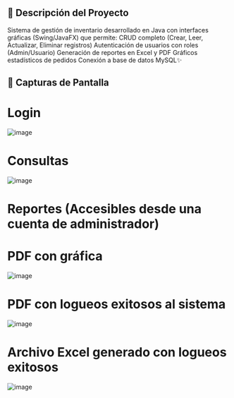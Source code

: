 ## 🚀 Descripción del Proyecto
Sistema de gestión de inventario desarrollado en Java con interfaces gráficas (Swing/JavaFX) que permite:
CRUD completo (Crear, Leer, Actualizar, Eliminar registros)
Autenticación de usuarios con roles (Admin/Usuario)
Generación de reportes en Excel y PDF
Gráficos estadísticos de pedidos
Conexión a base de datos MySQL✨

## 📸 Capturas de Pantalla
# Login
![image](https://github.com/user-attachments/assets/68deb463-6de2-485c-9bdc-a5cdb38c8c5a)
# Consultas
![image](https://github.com/user-attachments/assets/dc6494c0-bc28-48de-b025-e18d4a3037f6)
# Reportes (Accesibles desde una cuenta de administrador)
# PDF con gráfica
![image](https://github.com/user-attachments/assets/94ff6329-d842-4e0b-9a6e-8ed331451a05)
# PDF con logueos exitosos al sistema
![image](https://github.com/user-attachments/assets/860df863-7af6-4388-9924-2b2a0207efaf)
# Archivo Excel generado con logueos exitosos
![image](https://github.com/user-attachments/assets/a63ad028-d827-4658-8919-f7d96106045a)






